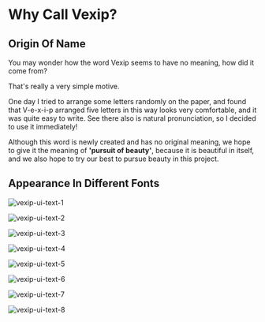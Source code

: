 # Why Call Vexip?

## Origin Of Name

You may wonder how the word Vexip seems to have no meaning, how did it come from?

That's really a very simple motive.

One day I tried to arrange some letters randomly on the paper, and found that V-e-x-i-p arranged five letters in this way looks very comfortable, and it was quite easy to write. See there also is natural pronunciation, so I decided to use it immediately!

Although this word is newly created and has no original meaning, we hope to give it the meaning of **'pursuit of beauty'**, because it is beautiful in itself, and we also hope to try our best to pursue beauty in this project.

## Appearance In Different Fonts

![vexip-ui-text-1](/vexip-ui-text-1.webp)

![vexip-ui-text-2](/vexip-ui-text-2.webp)

![vexip-ui-text-3](/vexip-ui-text-3.webp)

![vexip-ui-text-4](/vexip-ui-text-4.webp)

![vexip-ui-text-5](/vexip-ui-text-5.webp)

![vexip-ui-text-6](/vexip-ui-text-6.webp)

![vexip-ui-text-7](/vexip-ui-text-7.webp)

![vexip-ui-text-8](/vexip-ui-text-8.webp)
